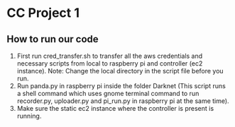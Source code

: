 # CC Project 1

## How to run our code

1. First run cred_transfer.sh to transfer all the aws credentials and necessary scripts from local to raspberry pi and controller (ec2 instance). Note: Change the local directory in the script file before you run.
2. Run panda.py in raspberry pi inside the folder Darknet (This script runs a shell command which uses gnome terminal command to run recorder.py, uploader.py and pi_run.py in raspberry pi at the same time).
3. Make sure the static ec2 instance where the controller is present is running.
